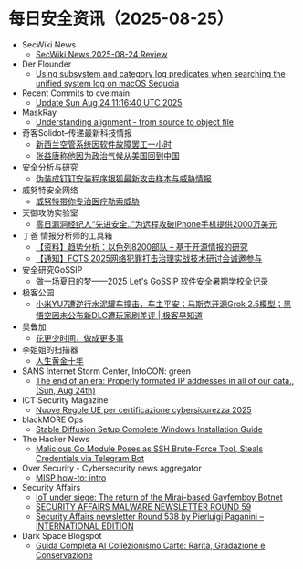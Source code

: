 # 每日安全资讯（2025-08-25）

- SecWiki News
  - [SecWiki News 2025-08-24 Review](http://www.sec-wiki.com/?2025-08-24)
- Der Flounder
  - [Using subsystem and category log predicates when searching the unified system log on macOS Sequoia](https://derflounder.wordpress.com/2025/08/24/using-subsystem-and-category-log-predicates-when-searching-the-unified-system-log-on-macos-sequoia/)
- Recent Commits to cve:main
  - [Update Sun Aug 24 11:16:40 UTC 2025](https://github.com/trickest/cve/commit/db9c6429919020955c5a14f80f1b70a71d3fd7ac)
- MaskRay
  - [Understanding alignment - from source to object file](https://maskray.me/blog/2025-08-24-understanding-alignment-from-source-to-object-file)
- 奇客Solidot–传递最新科技情报
  - [新西兰空管系统因软件故障罢工一小时](https://www.solidot.org/story?sid=82133)
  - [张益唐称他因为政治气候从美国回到中国](https://www.solidot.org/story?sid=82132)
- 安全分析与研究
  - [伪装成钉钉安装程序银狐最新攻击样本与威胁情报](https://mp.weixin.qq.com/s?__biz=MzA4ODEyODA3MQ==&mid=2247493272&idx=1&sn=a52dd335efb3b54726cfa0958fce2622)
- 威努特安全网络
  - [威努特带你专治医疗勒索威胁](https://mp.weixin.qq.com/s?__biz=MzAwNTgyODU3NQ==&mid=2651135126&idx=1&sn=ebc4163bd3a9bd5357a37284dc2cd710)
- 天御攻防实验室
  - [零日漏洞经纪人“先进安全..”为远程攻破iPhone手机提供2000万美元](https://mp.weixin.qq.com/s?__biz=MzU0MzgyMzM2Nw==&mid=2247486506&idx=1&sn=30ddc2dca3f566977b3828c62fbfdc33)
- 丁爸 情报分析师的工具箱
  - [【资料】趋势分析：以色列8200部队 – 基于开源情报的研究](https://mp.weixin.qq.com/s?__biz=MzI2MTE0NTE3Mw==&mid=2651151689&idx=1&sn=504ad75efd59144b63c47c3ca38031e1)
  - [【通知】FCTS 2025网络犯罪打击治理实战技术研讨会诚邀参与](https://mp.weixin.qq.com/s?__biz=MzI2MTE0NTE3Mw==&mid=2651151689&idx=2&sn=a27296bf9bca9cf536bdd2b44ddb2cfc)
- 安全研究GoSSIP
  - [做一场夏日的梦——2025 Let's GoSSIP 软件安全暑期学校全记录](https://mp.weixin.qq.com/s?__biz=Mzg5ODUxMzg0Ng==&mid=2247500602&idx=1&sn=18413f6b1baa72df715463a6565921a5)
- 极客公园
  - [小米YU7遭逆行水泥罐车撞击，车主平安；马斯克开源Grok 2.5模型；黑悟空因未公布新DLC遭玩家刷差评 | 极客早知道](https://mp.weixin.qq.com/s?__biz=MTMwNDMwODQ0MQ==&mid=2653085391&idx=1&sn=fed8702cbd1d6baa5472490a3c518f42)
- 吴鲁加
  - [花更少时间，做成更多事](https://mp.weixin.qq.com/s?__biz=Mzg5NDY4ODM1MA==&mid=2247485696&idx=1&sn=d52db26bc191547935fc8cb0fcbd91f8)
- 李姐姐的扫描器
  - [人生黄金十年](https://mp.weixin.qq.com/s?__biz=MzkyNjM0MjQ2Mw==&mid=2247483824&idx=1&sn=c34c6f626c89baf7963cb5c431a45133)
- SANS Internet Storm Center, InfoCON: green
  - [The end of an era: Properly formated IP addresses in all of our data., (Sun, Aug 24th)](https://isc.sans.edu/diary/rss/32228)
- ICT Security Magazine
  - [Nuove Regole UE per certificazione cybersicurezza 2025](https://www.ictsecuritymagazine.com/notizie/certificazione-cybersicurezza/)
- blackMORE Ops
  - [Stable Diffusion Setup Complete Windows Installation Guide](https://www.blackmoreops.com/stable-diffusion-setup-windows-installation-guide/)
- The Hacker News
  - [Malicious Go Module Poses as SSH Brute-Force Tool, Steals Credentials via Telegram Bot](https://thehackernews.com/2025/08/malicious-go-module-poses-as-ssh-brute.html)
- Over Security - Cybersecurity news aggregator
  - [MISP how-to: intro](https://roccosicilia.com/2025/08/25/misp-how-to-intro/)
- Security Affairs
  - [IoT under siege: The return of the Mirai-based Gayfemboy Botnet](https://securityaffairs.com/181480/cyber-crime/iot-under-siege-the-return-of-the-mirai-based-gayfemboy-botnet.html)
  - [SECURITY AFFAIRS MALWARE NEWSLETTER ROUND 59](https://securityaffairs.com/181469/malware/security-affairs-malware-newsletter-round-59.html)
  - [Security Affairs newsletter Round 538 by Pierluigi Paganini – INTERNATIONAL EDITION](https://securityaffairs.com/181465/breaking-news/security-affairs-newsletter-round-538-by-pierluigi-paganini-international-edition.html)
- Dark Space Blogspot
  - [Guida Completa Al Collezionismo Carte: Rarità, Gradazione e Conservazione](http://darkwhite666.blogspot.com/2025/08/guida-completa-al-collezionismo-carte.html)
